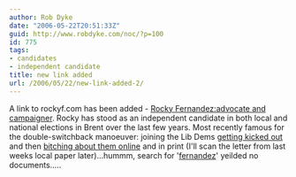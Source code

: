 ```yaml
---
author: Rob Dyke
date: "2006-05-22T20:51:33Z"
guid: http://www.robdyke.com/noc/?p=100
id: 775
tags:
- candidates
- independent candidate
title: new link added
url: /2006/05/22/new-link-added-2/
---
```

A link to rockyf.com has been added - [Rocky Fernandez:advocate and campaigner](http://www.rockyf.com/index.htm). Rocky has stood as an independent candidate in both local and national elections in Brent over the last few years. Most recently famous for the double-switchback manoeuver: joining the Lib Dems [getting kicked out](http://www.wbtimes.co.uk/search/story.aspx?brand=WKCOnline&#38;category=News&#38;itemid=WeED03%20May%202006%2018:55:00:423&#38;tBrand=WKCOnline&#38;tCategory=search) and then [bitching about them online](http://www.rockyf.com/liberal_democrats.htm) and in print (I'll scan the letter from last weeks local paper later)...hummm, search for '[fernandez](http://www.brentlibdems.org.uk/search.php?query=fernandez)' yeilded no documents.....